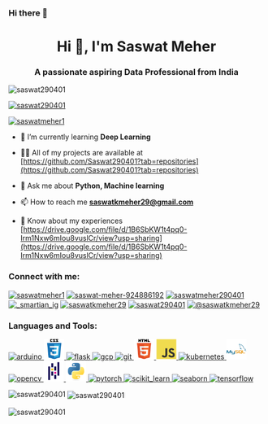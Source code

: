 ### Hi there 👋

<h1 align="center">Hi 👋, I'm Saswat Meher</h1>
<h3 align="center">A passionate aspiring Data Professional from India</h3>

<p align="left"> <img src="https://komarev.com/ghpvc/?username=saswat290401&label=Profile%20views&color=0e75b6&style=flat" alt="saswat290401" /> </p>

<p align="left"> <a href="https://github.com/ryo-ma/github-profile-trophy"><img src="https://github-profile-trophy.vercel.app/?username=saswat290401" alt="saswat290401" /></a> </p>

<p align="left"> <a href="https://twitter.com/saswatmeher1" target="blank"><img src="https://img.shields.io/twitter/follow/saswatmeher1?logo=twitter&style=for-the-badge" alt="saswatmeher1" /></a> </p>

- 🌱 I’m currently learning **Deep Learning**

- 👨‍💻 All of my projects are available at [https://github.com/Saswat290401?tab=repositories](https://github.com/Saswat290401?tab=repositories)

- 💬 Ask me about **Python, Machine learning**

- 📫 How to reach me **saswatkmeher29@gmail.com**

- 📄 Know about my experiences [https://drive.google.com/file/d/1B6SbKW1t4pq0-Irm1Nxw6mIou8vuslCr/view?usp=sharing](https://drive.google.com/file/d/1B6SbKW1t4pq0-Irm1Nxw6mIou8vuslCr/view?usp=sharing)

<h3 align="left">Connect with me:</h3>
<p align="left">
<a href="https://twitter.com/saswatmeher1" target="blank"><img align="center" src="https://raw.githubusercontent.com/rahuldkjain/github-profile-readme-generator/master/src/images/icons/Social/twitter.svg" alt="saswatmeher1" height="30" width="40" /></a>
<a href="https://linkedin.com/in/saswat-meher-924886192" target="blank"><img align="center" src="https://raw.githubusercontent.com/rahuldkjain/github-profile-readme-generator/master/src/images/icons/Social/linked-in-alt.svg" alt="saswat-meher-924886192" height="30" width="40" /></a>
<a href="https://kaggle.com/saswatmeher290401" target="blank"><img align="center" src="https://raw.githubusercontent.com/rahuldkjain/github-profile-readme-generator/master/src/images/icons/Social/kaggle.svg" alt="saswatmeher290401" height="30" width="40" /></a>
<a href="https://instagram.com/_smartian_ig" target="blank"><img align="center" src="https://raw.githubusercontent.com/rahuldkjain/github-profile-readme-generator/master/src/images/icons/Social/instagram.svg" alt="_smartian_ig" height="30" width="40" /></a>
<a href="https://www.hackerrank.com/saswatkmeher29" target="blank"><img align="center" src="https://raw.githubusercontent.com/rahuldkjain/github-profile-readme-generator/master/src/images/icons/Social/hackerrank.svg" alt="saswatkmeher29" height="30" width="40" /></a>
<a href="https://www.leetcode.com/saswat290401" target="blank"><img align="center" src="https://raw.githubusercontent.com/rahuldkjain/github-profile-readme-generator/master/src/images/icons/Social/leet-code.svg" alt="saswat290401" height="30" width="40" /></a>
<a href="https://www.hackerearth.com/@saswatkmeher29" target="blank"><img align="center" src="https://raw.githubusercontent.com/rahuldkjain/github-profile-readme-generator/master/src/images/icons/Social/hackerearth.svg" alt="@saswatkmeher29" height="30" width="40" /></a>
</p>

<h3 align="left">Languages and Tools:</h3>
<p align="left"> <a href="https://www.arduino.cc/" target="_blank" rel="noreferrer"> <img src="https://cdn.worldvectorlogo.com/logos/arduino-1.svg" alt="arduino" width="40" height="40"/> </a> <a href="https://www.w3schools.com/css/" target="_blank" rel="noreferrer"> <img src="https://raw.githubusercontent.com/devicons/devicon/master/icons/css3/css3-original-wordmark.svg" alt="css3" width="40" height="40"/> </a> <a href="https://flask.palletsprojects.com/" target="_blank" rel="noreferrer"> <img src="https://www.vectorlogo.zone/logos/pocoo_flask/pocoo_flask-icon.svg" alt="flask" width="40" height="40"/> </a> <a href="https://cloud.google.com" target="_blank" rel="noreferrer"> <img src="https://www.vectorlogo.zone/logos/google_cloud/google_cloud-icon.svg" alt="gcp" width="40" height="40"/> </a> <a href="https://git-scm.com/" target="_blank" rel="noreferrer"> <img src="https://www.vectorlogo.zone/logos/git-scm/git-scm-icon.svg" alt="git" width="40" height="40"/> </a> <a href="https://www.w3.org/html/" target="_blank" rel="noreferrer"> <img src="https://raw.githubusercontent.com/devicons/devicon/master/icons/html5/html5-original-wordmark.svg" alt="html5" width="40" height="40"/> </a> <a href="https://developer.mozilla.org/en-US/docs/Web/JavaScript" target="_blank" rel="noreferrer"> <img src="https://raw.githubusercontent.com/devicons/devicon/master/icons/javascript/javascript-original.svg" alt="javascript" width="40" height="40"/> </a> <a href="https://kubernetes.io" target="_blank" rel="noreferrer"> <img src="https://www.vectorlogo.zone/logos/kubernetes/kubernetes-icon.svg" alt="kubernetes" width="40" height="40"/> </a> <a href="https://www.mysql.com/" target="_blank" rel="noreferrer"> <img src="https://raw.githubusercontent.com/devicons/devicon/master/icons/mysql/mysql-original-wordmark.svg" alt="mysql" width="40" height="40"/> </a> <a href="https://opencv.org/" target="_blank" rel="noreferrer"> <img src="https://www.vectorlogo.zone/logos/opencv/opencv-icon.svg" alt="opencv" width="40" height="40"/> </a> <a href="https://pandas.pydata.org/" target="_blank" rel="noreferrer"> <img src="https://raw.githubusercontent.com/devicons/devicon/2ae2a900d2f041da66e950e4d48052658d850630/icons/pandas/pandas-original.svg" alt="pandas" width="40" height="40"/> </a> <a href="https://www.python.org" target="_blank" rel="noreferrer"> <img src="https://raw.githubusercontent.com/devicons/devicon/master/icons/python/python-original.svg" alt="python" width="40" height="40"/> </a> <a href="https://pytorch.org/" target="_blank" rel="noreferrer"> <img src="https://www.vectorlogo.zone/logos/pytorch/pytorch-icon.svg" alt="pytorch" width="40" height="40"/> </a> <a href="https://scikit-learn.org/" target="_blank" rel="noreferrer"> <img src="https://upload.wikimedia.org/wikipedia/commons/0/05/Scikit_learn_logo_small.svg" alt="scikit_learn" width="40" height="40"/> </a> <a href="https://seaborn.pydata.org/" target="_blank" rel="noreferrer"> <img src="https://seaborn.pydata.org/_images/logo-mark-lightbg.svg" alt="seaborn" width="40" height="40"/> </a> <a href="https://www.tensorflow.org" target="_blank" rel="noreferrer"> <img src="https://www.vectorlogo.zone/logos/tensorflow/tensorflow-icon.svg" alt="tensorflow" width="40" height="40"/> </a> </p>

<p><img align="left" src="https://github-readme-stats.vercel.app/api/top-langs?username=saswat290401&show_icons=true&locale=en&layout=compact" alt="saswat290401" /></p>

<p>&nbsp;<img align="center" src="https://github-readme-stats.vercel.app/api?username=saswat290401&show_icons=true&locale=en" alt="saswat290401" /></p>

<p><img align="center" src="https://github-readme-streak-stats.herokuapp.com/?user=saswat290401&" alt="saswat290401" /></p>
